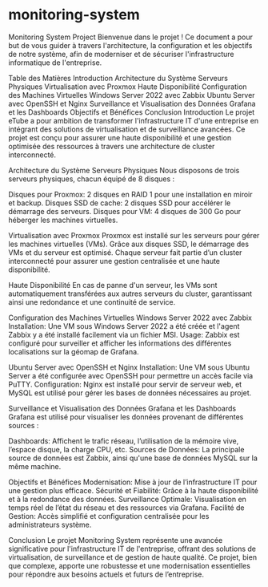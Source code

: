 # monitoring-system
Monitoring System Project
Bienvenue dans le projet ! Ce document a pour but de vous guider à travers l'architecture, la configuration et les objectifs de notre système, afin de moderniser et de sécuriser l'infrastructure informatique de l'entreprise.

Table des Matières
Introduction
Architecture du Système
Serveurs Physiques
Virtualisation avec Proxmox
Haute Disponibilité
Configuration des Machines Virtuelles
Windows Server 2022 avec Zabbix
Ubuntu Server avec OpenSSH et Nginx
Surveillance et Visualisation des Données
Grafana et les Dashboards
Objectifs et Bénéfices
Conclusion
Introduction
Le projet eTube a pour ambition de transformer l'infrastructure IT d'une entreprise en intégrant des solutions de virtualisation et de surveillance avancées. Ce projet est conçu pour assurer une haute disponibilité et une gestion optimisée des ressources à travers une architecture de cluster interconnecté.


Architecture du Système
Serveurs Physiques
Nous disposons de trois serveurs physiques, chacun équipé de 8 disques :

Disques pour Proxmox: 2 disques en RAID 1 pour une installation en miroir et backup.
Disques SSD de cache: 2 disques SSD pour accélérer le démarrage des serveurs.
Disques pour VM: 4 disques de 300 Go pour héberger les machines virtuelles.

Virtualisation avec Proxmox
Proxmox est installé sur les serveurs pour gérer les machines virtuelles (VMs). Grâce aux disques SSD, le démarrage des VMs et du serveur est optimisé. Chaque serveur fait partie d’un cluster interconnecté pour assurer une gestion centralisée et une haute disponibilité.


Haute Disponibilité
En cas de panne d'un serveur, les VMs sont automatiquement transférées aux autres serveurs du cluster, garantissant ainsi une redondance et une continuité de service.


Configuration des Machines Virtuelles
Windows Server 2022 avec Zabbix
Installation: Une VM sous Windows Server 2022 a été créée et l'agent Zabbix y a été installé facilement via un fichier MSI.
Usage: Zabbix est configuré pour surveiller et afficher les informations des différentes localisations sur la géomap de Grafana.

Ubuntu Server avec OpenSSH et Nginx
Installation: Une VM sous Ubuntu Server a été configurée avec OpenSSH pour permettre un accès facile via PuTTY.
Configuration: Nginx est installé pour servir de serveur web, et MySQL est utilisé pour gérer les bases de données nécessaires au projet.

Surveillance et Visualisation des Données
Grafana et les Dashboards
Grafana est utilisé pour visualiser les données provenant de différentes sources :

Dashboards: Affichent le trafic réseau, l’utilisation de la mémoire vive, l’espace disque, la charge CPU, etc.
Sources de Données: La principale source de données est Zabbix, ainsi qu'une base de données MySQL sur la même machine.

Objectifs et Bénéfices
Modernisation: Mise à jour de l’infrastructure IT pour une gestion plus efficace.
Sécurité et Fiabilité: Grâce à la haute disponibilité et à la redondance des données.
Surveillance Optimale: Visualisation en temps réel de l’état du réseau et des ressources via Grafana.
Facilité de Gestion: Accès simplifié et configuration centralisée pour les administrateurs système.

Conclusion
Le projet Monitoring System représente une avancée significative pour l'infrastructure IT de l'entreprise, offrant des solutions de virtualisation, de surveillance et de gestion de haute qualité. Ce projet, bien que complexe, apporte une robustesse et une modernisation essentielles pour répondre aux besoins actuels et futurs de l’entreprise.
